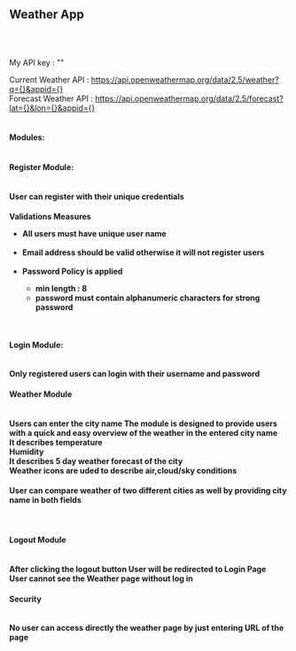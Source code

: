 <h2>Weather App</h2><br><br>

My API key : ""<br>

Current Weather API : https://api.openweathermap.org/data/2.5/weather?q={}&appid={}<br>
Forecast Weather API : https://api.openweathermap.org/data/2.5/forecast?lat={}&lon={}&appid={}<br><br>

<h4>Modules:<br><br>
<h4>Register Module:</h4><br>
<b>User can register with their unique credentials </b><br>
<h4>Validations Measures<br>
<ul><li><b>All users must have unique user name</b></li><br>
<li><b>Email address should be valid otherwise it will not register users</b></li><br>
<li><b>Password Policy is applied <ul><li>min length : 8</li> 
<li>password must contain alphanumeric characters for strong password</li>
</ul></b></li></ul><br>


<h4>Login Module:</h4><br>
<b>Only registered users can login with their username and password</b><br>

<h4>Weather Module</h4><br>
<b>Users can enter the city name The module is designed to provide users with a quick and easy overview of the weather in the entered city name</b><br>
<b>It describes temperature </b><br>
<b>Humidity</b><br>
<b>It describes 5 day weather forecast of the city</b><br>
<b>Weather icons are uded to describe air,cloud/sky conditions</b><br>
<b><h4>User can compare weather of two different cities as well by providing city name in both fields</h4></b><br>

<h4>Logout Module</h4><br>
<b>After clicking the logout button User will be redirected to Login Page</b><br>
<b>User cannot see the Weather page without log in</b><br>

<h4>Security</h4><br>
<b>No user can access directly the weather page by just entering URL of the page</b><br>



